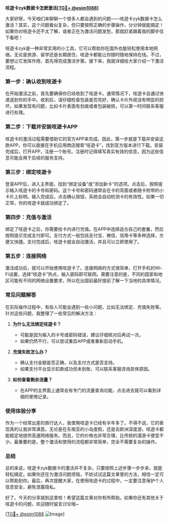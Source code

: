 **吱遊卡zyk数据卡怎麽激活[[TG💪+ @esim1088](https://t.me/s/esim1088)]**

大家好呀，今天咱们来聊聊一个很多人都会遇到的问题——吱遊卡zyk数据卡怎么激活？其实，这个问题看似复杂，但只要按照正确的步骤操作，分分钟就能搞定！如果你对吱遊卡还不太了解，或者正在为激活问题发愁，那就赶紧跟着我的脚步往下看吧！

吱遊卡zyk是一种非常实用的小工具，它可以帮助你在国外也能轻松使用本地网络。无论是旅游、留学还是长期居住，吱遊卡都能让你随时随地保持在线。不过，要想让它发挥作用，首先得完成激活步骤。接下来，我就详细给大家介绍一下激活流程。

### **第一步：确认收到吱遊卡**
在开始激活之前，首先要确保你已经收到了吱遊卡。通常情况下，吱遊卡会通过快递送到你的手中。收到后，请仔细检查包装是否完好，确认卡片外观没有明显的损坏。如果发现有问题，比如卡片表面有划痕或者包装破损，可以第一时间联系客服进行处理。

### **第二步：下载并安装吱遊卡APP**
吱遊卡的激活过程需要借助它的官方APP来完成。因此，第一步就是下载并安装这款APP。你可以直接在手机应用商店搜索“吱遊卡”，找到官方版本进行下载。安装完成后，打开APP，注册一个账号。注册时记得填写真实有效的信息，因为这些信息可能会用于后续的服务支持。

### **第三步：绑定吱遊卡**
登录APP后，进入主界面，找到“绑定设备”或“添加新卡”的选项。点击后，按照提示输入吱遊卡的卡号和密码。这个卡号和密码通常会在卡的背面或者随卡附带的小卡片上标明。输入完成后，点击确认按钮，系统会自动检测卡的有效性。如果一切正常，你的吱遊卡就成功绑定了。

### **第四步：充值与激活**
绑定了吱遊卡之后，你需要给卡内进行充值。在APP中选择适合自己的套餐，然后按照提示完成支付即可。支付方式一般包括支付宝、微信、信用卡等多种选择，方便又快捷。支付完成后，吱遊卡就会自动激活，并且可以立即使用了。

### **第五步：连接网络**
激活成功后，就可以开始使用吱遊卡了。连接网络的方式很简单，打开手机的Wi-Fi设置，选择“吱遊卡”热点，输入密码即可联网。需要注意的是，不同的国家和地区可能有不同的网络设置要求，所以在出国前最好提前了解一下当地的具体情况。

### **常见问题解答**
在实际操作过程中，有些人可能会遇到一些小问题，比如无法绑定、充值失败等。针对这些问题，我整理了一些常见的解决方法：

1. **为什么无法绑定吱遊卡？**
   - 可能是因为输入的卡号或密码错误，建议仔细核对后再试一次。
   - 如果仍然不行，可以尝试重启APP或者重新启动手机。

2. **充值失败怎么办？**
   - 确认支付金额是否正确，以及支付方式是否支持。
   - 如果支付平台显示扣款成功但未到账，可以联系客服咨询具体原因。

3. **如何查看剩余流量？**
   - 在APP的主界面上通常会有专门的流量查询功能，点击进去就可以看到详细的使用记录。

### **使用体验分享**
作为一个经常出差的旅行达人，我使用吱遊卡已经有半年多了。不得不说，它的表现真的让我非常满意。无论是在东南亚的小岛度假，还是去欧洲深度游，吱遊卡都能稳定地提供高速网络服务。而且，它的价格也非常合理，比传统的漫游卡便宜不少。最重要的是，整个激活和使用的流程都非常简单，完全不需要复杂的操作。

### **总结**
总的来说，吱遊卡zyk数据卡的激活并不复杂，只要按照上述步骤一步步来，就能轻松搞定。如果你还在为激活问题烦恼，不妨试试这篇文章里的方法，相信一定可以帮助到你。最后，再次提醒大家，在使用吱遊卡的过程中，一定要注意保护个人信息安全，避免泄露隐私。

好了，今天的分享就到这里啦！希望这篇文章对你有所帮助。如果你还有其他关于吱遊卡的问题，欢迎随时留言讨论哦~ 

[[TG💪+ @esim1088](https://t.me/s/esim1088) ![Image](https://i.postimg.cc/4NQfJmqS/Snipaste-2025-05-13-00-14-12.png)]